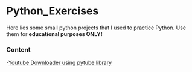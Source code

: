 # Python_Exercises

Here lies some small python projects that I used to practice Python.
Use them for **educational purposes ONLY!**


### Content

-[Youtube Downloader using pytube library](https://github.com/Sajith-Madhusankha/Python_Exercises/blob/main/Youtube_downlaoder.py)

